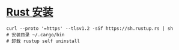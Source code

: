 # [Rust 安装](https://www.rust-lang.org/tools/install)

```shell
curl --proto '=https' --tlsv1.2 -sSf https://sh.rustup.rs | sh
# 安装目录 ~/.cargo/bin
# 卸载 rustup self uninstall
```

